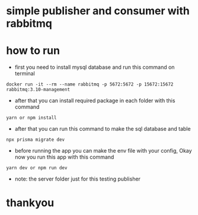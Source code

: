 # simple publisher and consumer with rabbitmq

# how to run
- first you need to install mysql database and run this command on terminal
```
docker run -it --rm --name rabbitmq -p 5672:5672 -p 15672:15672 rabbitmq:3.10-management
```
- after that you can install required package in each folder with this command
```
yarn or npm install
```
- after that you can run this command to make the sql database and table
```
npx prisma migrate dev
```
- before running the app you can make the env file with your config, Okay now you run this app with this command
```
yarn dev or npm run dev
```

- note: the server folder just for this testing publisher

# thankyou